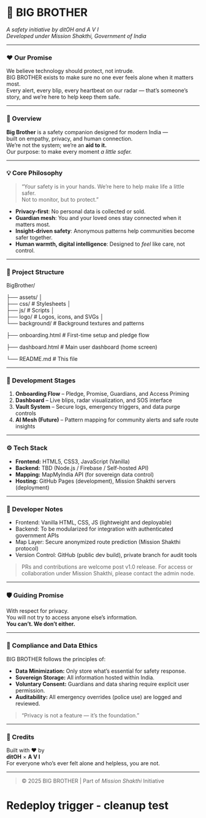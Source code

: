 # 🫶 BIG BROTHER  
*A safety initiative by ditOH and A V I*  
*Developed under Mission Shakthi, Government of India*

---

### ❤️ Our Promise
We believe technology should protect, not intrude.  
BIG BROTHER exists to make sure no one ever feels alone when it matters most.  
Every alert, every blip, every heartbeat on our radar — that’s someone’s story, and we’re here to help keep them safe.

---

### 🧩 Overview  
**Big Brother** is a safety companion designed for modern India —  
built on empathy, privacy, and human connection.  
We’re not the system; we’re an **aid to it.**  
Our purpose: to make every moment *a little safer.*

---

### 💡 Core Philosophy  
> “Your safety is in your hands. We’re here to help make life a little safer.  
> Not to monitor, but to protect.”

- **Privacy-first**: No personal data is collected or sold.  
- **Guardian mesh**: You and your loved ones stay connected when it matters most.  
- **Insight-driven safety**: Anonymous patterns help communities become safer together.  
- **Human warmth, digital intelligence**: Designed to *feel* like care, not control.

---

### 🚀 Project Structure

BigBrother/ 

├── assets/ 
│    
├── css/              # Stylesheets 
│    
├── js/               # Scripts 
│   
├── logo/             # Logos, icons, and SVGs
│    
└── background/       # Background textures and patterns

├── onboarding.html         # First-time setup and pledge flow

├── dashboard.html          # Main user dashboard (home screen) 

└── README.md               # This file

---

### 🧭 Development Stages
1. **Onboarding Flow** – Pledge, Promise, Guardians, and Access Priming  
2. **Dashboard** – Live blips, radar visualization, and SOS interface  
3. **Vault System** – Secure logs, emergency triggers, and data purge controls  
4. **AI Mesh (Future)** – Pattern mapping for community alerts and safe route insights  

---

### ⚙️ Tech Stack
- **Frontend:** HTML5, CSS3, JavaScript (Vanilla)  
- **Backend:** TBD (Node.js / Firebase / Self-hosted API)  
- **Mapping:** MapMyIndia API (for sovereign data control)  
- **Hosting:** GitHub Pages (development), Mission Shakthi servers (deployment)

---

### 🧠 Developer Notes
- Frontend: Vanilla HTML, CSS, JS (lightweight and deployable)
- Backend: To be modularized for integration with authenticated government APIs
- Map Layer: Secure anonymized route prediction (Mission Shakthi protocol)
- Version Control: GitHub (public dev build), private branch for audit tools

> PRs and contributions are welcome post v1.0 release.
> For access or collaboration under Mission Shakthi, please contact the admin node.

---

### 🛡️ Guiding Promise
With respect for privacy.  
You will not try to access anyone else’s information.  
**You can’t. We don’t either.**

---

### 🧩 Compliance and Data Ethics
BIG BROTHER follows the principles of:
- **Data Minimization:** Only store what’s essential for safety response.
- **Sovereign Storage:** All information hosted within India.
- **Voluntary Consent:** Guardians and data sharing require explicit user permission.
- **Auditability:** All emergency overrides (police use) are logged and reviewed.

> “Privacy is not a feature — it’s the foundation.”

---

### 🤝 Credits
Built with ❤️ by  
**ditOH** × **A V I**  
For everyone who’s ever felt alone and helpless, you are not.  

---

> © 2025 BIG BROTHER | Part of *Mission Shakthi* Initiative
> 


# Redeploy trigger - cleanup test
